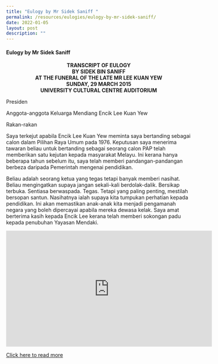 ```yaml
---
title: "Eulogy by Mr Sidek Saniff "
permalink: /resources/eulogies/eulogy-by-mr-sidek-saniff/
date: 2022-01-05
layout: post
description: ""
---
```

#### Eulogy by Mr Sidek Saniff
<center><b>TRANSCRIPT OF EULOGY<br>
BY SIDEK BIN SANIFF<br>
AT THE FUNERAL OF THE LATE MR LEE KUAN YEW<br>
SUNDAY, 29 MARCH 2015<br>
UNIVERSITY CULTURAL CENTRE AUDITORIUM</b></center>

Presiden

Anggota-anggota Keluarga Mendiang Encik Lee Kuan Yew

Rakan-rakan

Saya terkejut apabila Encik Lee Kuan Yew meminta saya bertanding sebagai calon dalam Pilihan Raya Umum pada 1976. Keputusan saya menerima tawaran beliau untuk bertanding sebagai seorang calon PAP telah memberikan satu kejutan kepada masyarakat Melayu. Ini kerana hanya beberapa tahun sebelum itu, saya telah memberi pandangan-pandangan berbeza daripada Pemerintah mengenai pendidikan.

Beliau adalah seorang ketua yang tegas tetapi banyak memberi nasihat. Beliau mengingatkan supaya jangan sekali-kali berdolak-dalik. Bersikap terbuka. Sentiasa berwaspada. Tegas. Tetapi yang paling penting, mestilah bersopan santun. Nasihatnya ialah supaya kita tumpukan perhatian kepada pendidikan. Ini akan memastikan anak-anak kita menjadi pengamanah negara yang boleh dipercayai apabila mereka dewasa kelak. Saya amat berterima kasih kepada Encik Lee kerana telah memberi sokongan padu kepada penubuhan Yayasan Mendaki.

<iframe width="560" height="315" src="https://www.youtube.com/embed/sQ5ZGu9z5X8" title="YouTube video player" frameborder="0" allow="accelerometer; autoplay; clipboard-write; encrypted-media; gyroscope; picture-in-picture" allowfullscreen></iframe>

[Click here to read more](/files/eulogies/Transcript-of-Eulogy-by-Sidek-bin-Saniff-29-March-2015.pdf)